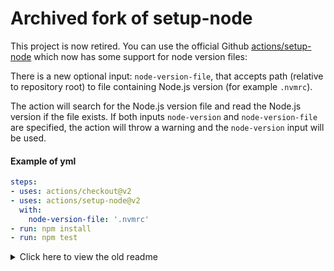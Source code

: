 # Archived fork of setup-node
This project is now retired. You can use the official Github [actions/setup-node](https://github.com/marketplace/actions/setup-node-js-environment) which now has some support for node version files:

There is a new optional input: `node-version-file`, that accepts path (relative to repository root) to file containing Node.js version (for example `.nvmrc`).

The action will search for the Node.js version file and read the Node.js version if the file exists. If both inputs `node-version` and `node-version-file` are specified, the action will throw a warning and the `node-version` input will be used.
 
#### Example of yml
 ```yaml
 steps:
 - uses: actions/checkout@v2
 - uses: actions/setup-node@v2
   with:
     node-version-file: '.nvmrc'
 - run: npm install
 - run: npm test
 ```


<details>
<summary>Click here to view the old readme</summary>

# setup-node

<p align="left">
  <a href="https://github.com/actions/setup-node/actions?query=workflow%3Abuild-test"><img alt="build-test status" src="https://github.com/actions/setup-node/workflows/build-test/badge.svg"></a> <a href="https://github.com/actions/setup-node/actions?query=workflow%3Aversions"><img alt="versions status" src="https://github.com/actions/setup-node/workflows/versions/badge.svg"></a> <a href="https://github.com/actions/setup-node/actions?query=workflow%3Aproxy"><img alt="proxy status" src="https://github.com/actions/setup-node/workflows/proxy/badge.svg"></a> 
</p>

## About this fork
This is a fork of the official GitHub [actions/setup-node](https://github.com/marketplace/actions/setup-node-js-environment) that checks common Node config files when picking the version of Node to use.

### Example

```yaml
- name: Setup node
  uses: guardian/actions-setup-node@v2.4.1
```

It checks the following places:

1. `.n-node-version`
2. `.naverc`
3. `.node-version`
4. `.nodeenvrc`
5. `.nvmrc` (accurately [parsing nvm versions](https://github.com/ehmicky/node-version-alias))
6. `package.json#engines.node`

and finally the following environment variables:

7. `NODIST_NODE_VERSION`
8. `NODE_VERSION`
9. `DEFAULT_NODE_VERSION`

> Behind the scenes, it uses [@ehmicky](https://github.com/ehmicky)'s [`preferred-node-version`](https://www.npmjs.com/package/) 😍.

If it _still_ can't find anything, it falls back to the the original action's default behaviour (using the PATH version).

_Below is the rest of the original readme…_

---

This action provides the following functionality for GitHub Actions users:

- Optionally downloading and caching distribution of the requested Node.js version, and adding it to the PATH
- Optionally caching npm/yarn/pnpm dependencies
- Registering problem matchers for error output
- Configuring authentication for GPR or npm

# Usage

See [action.yml](action.yml)

**Basic:**
```yaml
steps:
- uses: actions/checkout@v2
- uses: actions/setup-node@v2
  with:
    node-version: '14'
- run: npm install
- run: npm test
```

The `node-version` input is optional. If not supplied, the node version from PATH will be used. However, it is recommended to always specify Node.js version and don't rely on the system one.  

The action will first check the local cache for a semver match. If unable to find a specific version in the cache, the action will attempt to download a version of Node.js. It will pull LTS versions from [node-versions releases](https://github.com/actions/node-versions/releases) and on miss or failure will fall back to the previous behavior of downloading directly from [node dist](https://nodejs.org/dist/).

For information regarding locally cached versions of Node.js on GitHub hosted runners, check out [GitHub Actions Virtual Environments](https://github.com/actions/virtual-environments).

#### Supported version syntax
The `node-version` input supports the following syntax:

major versions: `12`, `14`, `16`  
more specific versions: `10.15`, `14.2.0`, `16.3.0`  
nvm lts syntax: `lts/erbium`, `lts/fermium`, `lts/*`  

## Caching packages dependencies

The action has a built-in functionality for caching and restoring dependencies. It uses [actions/cache](https://github.com/actions/cache) under hood for caching dependencies but requires less configuration settings. Supported package managers are `npm`, `yarn`, `pnpm` (v6.10+). The `cache` input is optional, and caching is turned off by default.

The action defaults to search for the dependency file (`package-lock.json` or `yarn.lock`) in the repository root, and uses its hash as a part of the cache key. Use `cache-dependency-path` for cases when multiple dependency files are used, or they are located in different subdirectories.

See the examples of using cache for `yarn` / `pnpm` and  `cache-dependency-path` input in the [Advanced usage](docs/advanced-usage.md#caching-packages-dependencies) guide.

**Caching npm dependencies:**
```yaml
steps:
- uses: actions/checkout@v2
- uses: actions/setup-node@v2
  with:
    node-version: '14'
    cache: 'npm'
- run: npm install
- run: npm test
```

**Caching npm dependencies in monorepos:**
```yaml
steps:
- uses: actions/checkout@v2
- uses: actions/setup-node@v2
  with:
    node-version: '14'
    cache: 'npm'
    cache-dependency-path: subdir/package-lock.json
- run: npm install
- run: npm test
```

## Matrix Testing:
```yaml
jobs:
  build:
    runs-on: ubuntu-latest
    strategy:
      matrix:
        node: [ '12', '14', '16' ]
    name: Node ${{ matrix.node }} sample
    steps:
      - uses: actions/checkout@v2
      - name: Setup node
        uses: actions/setup-node@v2
        with:
          node-version: ${{ matrix.node }}
      - run: npm install
      - run: npm test
```
## Advanced usage

1. [Check latest version](docs/advanced-usage.md#check-latest-version)
2. [Using different architectures](docs/advanced-usage.md#architecture)
3. [Caching packages dependencies](docs/advanced-usage.md#caching-packages-dependencies)
4. [Using multiple operating systems and architectures](docs/advanced-usage.md#multiple-operating-systems-and-architectures)
5. [Publishing to npmjs and GPR with npm](docs/advanced-usage.md#publish-to-npmjs-and-gpr-with-npm)
6. [Publishing to npmjs and GPR with yarn](docs/advanced-usage.md#publish-to-npmjs-and-gpr-with-yarn)
7. [Using private packages](docs/advanced-usage.md#use-private-packages)

# License

The scripts and documentation in this project are released under the [MIT License](LICENSE)

# Contributions

Contributions are welcome!  See [Contributor's Guide](docs/contributors.md)

## Code of Conduct

:wave: Be nice.  See [our code of conduct](CONDUCT)
<details>
